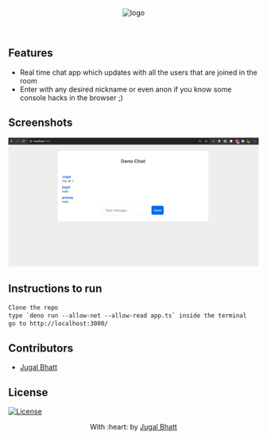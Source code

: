 <br>
<p align="center"><img src="https://denolib.github.io/high-res-deno-logo/deno_hr_circle.png" alt="logo" width="300"/></a>
</p>
<br>





## Features
- Real time chat app which updates with all the users that are joined in the room
- Enter with any desired nickname or even anon if you know some console hacks in the browser ;)




## Screenshots
<img src="https://github.com/jugaldb/deno-websockets-chat/blob/master/public/Screenshot%20(65).png" alt="Project Screenshots">

## Instructions to run

```
Clone the repo
type `deno run --allow-net --allow-read app.ts` inside the terminal
go to http://localhost:3000/
```

## Contributors
- <a href="https://github.com/jugaldb<Contributor>">Jugal Bhatt</a>

## License

[![License](http://img.shields.io/:license-mit-blue.svg?style=flat-square)](http://badges.mit-license.org)

<p align="center">
	With :heart: by <a href="https://github.com/jugaldb" target="_blank">Jugal Bhatt</a>
</p>
